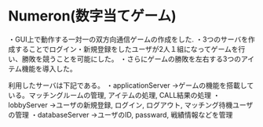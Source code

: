# Numeron(数字当てゲーム)
・GUI上で動作する一対一の双方向通信ゲームの作成をした.
・3つのサーバを作成することでログイン・新規登録をしたユーザが2人１組になってゲームを行い、勝敗を競うことを可能にした。
・さらにゲームの勝敗を左右する3つのアイテム機能を導入した。

利用したサーバは下記である。
・applicationServer
->ゲームの機能を搭載している。マッチングルームの管理, アイテムの処理, CALL結果の処理
・lobbyServer
->ユーザの新規登録, ログイン, ログアウト, マッチング待機ユーザの管理
・databaseServer
->ユーザのID, passward, 戦績情報などを管理

